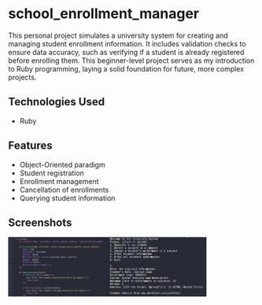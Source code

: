 # school_enrollment_manager
This personal project simulates a university system for creating and managing student enrollment information. It includes validation checks to ensure data accuracy, such as verifying if a student is already registered before enrolling them. This beginner-level project serves as my introduction to Ruby programming, laying a solid foundation for future, more complex projects.

## Technologies Used
- Ruby

## Features
- Object-Oriented paradigm
- Student registration
- Enrollment management
- Cancellation of enrollments
- Querying student information

## Screenshots
<div style="display: flex;">
  <img src="./screenshots/code.png" alt="Screen print 1" style="width: 40%">
  <img src="./screenshots/terminal_interface.png" alt="Screen print 2" style="width: 40%">
</div>
